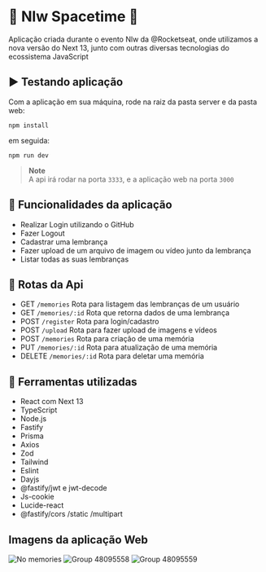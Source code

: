 # 🌌 Nlw Spacetime 🌌

Aplicação criada durante o evento Nlw da @Rocketseat, onde utilizamos a nova versão do Next 13, junto com outras diversas tecnologias do ecossistema JavaScript

## ▶️ Testando aplicação

Com a aplicação em sua máquina, rode na raiz da pasta server e da pasta web:
```
npm install
```

em seguida:
```
npm run dev
```

> **Note**        
> A api irá rodar na porta ```3333```, e a aplicação web na porta ```3000```

## 💠 Funcionalidades da aplicação

- Realizar Login utilizando o GitHub
- Fazer Logout
- Cadastrar uma lembrança
- Fazer upload de um arquivo de imagem ou vídeo junto da lembrança
- Listar todas as suas lembranças

## 🧪 Rotas da Api

- GET ```/memories``` Rota para listagem das lembranças de um usuário
- GET ```/memories/:id``` Rota que retorna dados de uma lembrança
- POST ```/register``` Rota para login/cadastro
- POST ```/upload``` Rota para fazer upload de imagens e vídeos
- POST ```/memories``` Rota para criação de uma memória
- PUT ```/memories/:id``` Rota para atualização de uma memória
- DELETE ```/memories/:id``` Rota para deletar uma memória

## 🔱 Ferramentas utilizadas  

- React com Next 13 
- TypeScript
- Node.js
- Fastify
- Prisma
- Axios
- Zod
- Tailwind
- Eslint
- Dayjs
- @fastify/jwt e jwt-decode
- Js-cookie
- Lucide-react
- @fastify/cors /static /multipart

## Imagens da aplicação Web
![No memories](https://github.com/BertanDev/nlw-spacetime/assets/72395637/89517db8-fc9c-4bbc-9bf1-acaef7593e52)
![Group 48095558](https://github.com/BertanDev/nlw-spacetime/assets/72395637/bd515aee-0626-4e3b-8496-dddbacd6fe5c)
![Group 48095559](https://github.com/BertanDev/nlw-spacetime/assets/72395637/0588a29d-e555-434b-9399-ced77f81509d)

